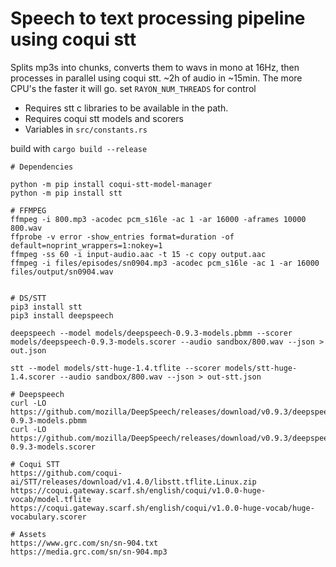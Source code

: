 # Speech to text processing pipeline using coqui stt

Splits mp3s into chunks, converts them to wavs in mono at 16Hz, then processes in parallel using coqui stt. ~2h of audio in ~15min. The more CPU's the faster it will go. set `RAYON_NUM_THREADS` for control

- Requires stt c libraries to be available in the path.
- Requires coqui stt models and scorers
- Variables in `src/constants.rs`

build with `cargo build --release`

```terminal
# Dependencies

python -m pip install coqui-stt-model-manager
python -m pip install stt

# FFMPEG
ffmpeg -i 800.mp3 -acodec pcm_s16le -ac 1 -ar 16000 -aframes 10000 800.wav
ffprobe -v error -show_entries format=duration -of default=noprint_wrappers=1:nokey=1
ffmpeg -ss 60 -i input-audio.aac -t 15 -c copy output.aac
ffmpeg -i files/episodes/sn0904.mp3 -acodec pcm_s16le -ac 1 -ar 16000 files/output/sn0904.wav


# DS/STT
pip3 install stt
pip3 install deepspeech

deepspeech --model models/deepspeech-0.9.3-models.pbmm --scorer models/deepspeech-0.9.3-models.scorer --audio sandbox/800.wav --json > out.json

stt --model models/stt-huge-1.4.tflite --scorer models/stt-huge-1.4.scorer --audio sandbox/800.wav --json > out-stt.json

# Deepspeech
curl -LO https://github.com/mozilla/DeepSpeech/releases/download/v0.9.3/deepspeech-0.9.3-models.pbmm
curl -LO https://github.com/mozilla/DeepSpeech/releases/download/v0.9.3/deepspeech-0.9.3-models.scorer

# Coqui STT
https://github.com/coqui-ai/STT/releases/download/v1.4.0/libstt.tflite.Linux.zip
https://coqui.gateway.scarf.sh/english/coqui/v1.0.0-huge-vocab/model.tflite
https://coqui.gateway.scarf.sh/english/coqui/v1.0.0-huge-vocab/huge-vocabulary.scorer

# Assets
https://www.grc.com/sn/sn-904.txt
https://media.grc.com/sn/sn-904.mp3

```
